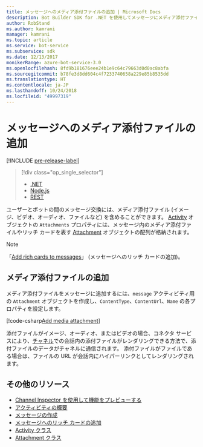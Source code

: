 ```yaml
---
title: メッセージへのメディア添付ファイルの追加 | Microsoft Docs
description: Bot Builder SDK for .NET を使用してメッセージにメディア添付ファイルを追加する方法について説明します。
author: RobStand
ms.author: kamrani
manager: kamrani
ms.topic: article
ms.service: bot-service
ms.subservice: sdk
ms.date: 12/13/2017
monikerRange: azure-bot-service-3.0
ms.openlocfilehash: 8fd9b181676eee24b1e9c64c79663d0d0ac8abfa
ms.sourcegitcommit: b78fe3d8dd604c4f7233740658a229e85b8535dd
ms.translationtype: HT
ms.contentlocale: ja-JP
ms.lasthandoff: 10/24/2018
ms.locfileid: "49997319"
---
```

# <a name="add-media-attachments-to-messages"></a>メッセージへのメディア添付ファイルの追加

[!INCLUDE [pre-release-label](../includes/pre-release-label-v3.md)]

> [!div class="op_single_selector"]
> - [.NET](../dotnet/bot-builder-dotnet-add-media-attachments.md)
> - [Node.js](../nodejs/bot-builder-nodejs-send-receive-attachments.md)
> - [REST](../rest-api/bot-framework-rest-connector-add-media-attachments.md)

ユーザーとボットの間のメッセージ交換には、メディア添付ファイル (イメージ、ビデオ、オーディオ、ファイルなど) を含めることができます。 <a href="https://docs.botframework.com/en-us/csharp/builder/sdkreference/dc/d2f/class_microsoft_1_1_bot_1_1_connector_1_1_activity.html" target="_blank">Activity</a> オブジェクトの `Attachments` プロパティには、メッセージ内のメディア添付ファイルやリッチ カードを表す <a href="https://docs.microsoft.com/en-us/dotnet/api/microsoft.bot.connector.attachments?view=botconnector-3.12.2.4" target="_blank">Attachment</a> オブジェクトの配列が格納されます。 

> [!NOTE]
> 「[Add rich cards to messages](bot-builder-dotnet-add-rich-card-attachments.md)」 (メッセージへのリッチ カードの追加)。

## <a name="add-a-media-attachment"></a>メディア添付ファイルの追加  

メディア添付ファイルをメッセージに追加するには、`message` アクティビティ用の `Attachment` オブジェクトを作成し、`ContentType`、`ContentUrl`、`Name` の各プロパティを設定します。 

[!code-csharp[Add media attachment](../includes/code/dotnet-add-attachments.cs#addMediaAttachment)]

添付ファイルがイメージ、オーディオ、またはビデオの場合、コネクタ サービスにより、[チャネル](bot-builder-dotnet-channeldata.md)での会話内の添付ファイルがレンダリングできる方法で、添付ファイルのデータがチャネルに通信されます。 添付ファイルがファイルである場合は、ファイルの URL が会話内にハイパーリンクとしてレンダリングされます。

## <a name="additional-resources"></a>その他のリソース

- [Channel Inspector を使用して機能をプレビューする][inspector]
- [アクティビティの概要](bot-builder-dotnet-activities.md)
- [メッセージの作成](bot-builder-dotnet-create-messages.md)
- [メッセージへのリッチ カードの追加](bot-builder-dotnet-add-rich-card-attachments.md)
- <a href="https://docs.botframework.com/en-us/csharp/builder/sdkreference/dc/d2f/class_microsoft_1_1_bot_1_1_connector_1_1_activity.html" target="_blank">Activity クラス</a>
- <a href="https://docs.microsoft.com/en-us/dotnet/api/microsoft.bot.connector.attachments?view=botconnector-3.12.2.4" target="_blank">Attachment クラス</a>

[inspector]: ../bot-service-channel-inspector.md


